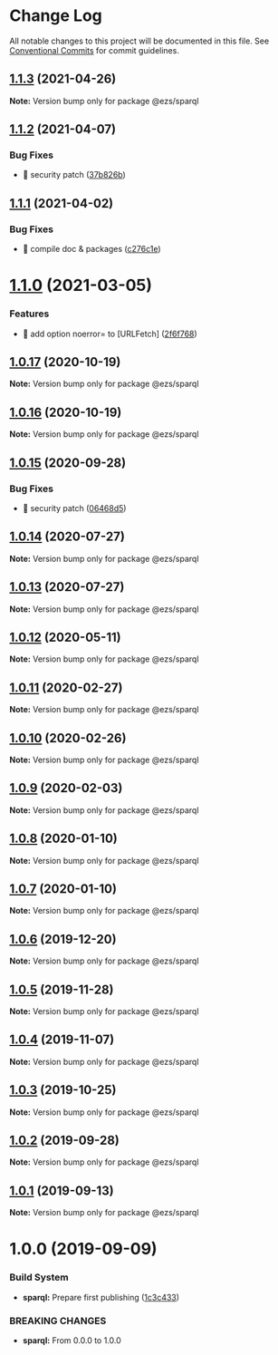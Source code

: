 # Change Log

All notable changes to this project will be documented in this file.
See [Conventional Commits](https://conventionalcommits.org) for commit guidelines.

## [1.1.3](https://github.com/Inist-CNRS/ezs/compare/@ezs/sparql@1.1.2...@ezs/sparql@1.1.3) (2021-04-26)

**Note:** Version bump only for package @ezs/sparql





## [1.1.2](https://github.com/Inist-CNRS/ezs/compare/@ezs/sparql@1.1.1...@ezs/sparql@1.1.2) (2021-04-07)


### Bug Fixes

* 🐛 security patch ([37b826b](https://github.com/Inist-CNRS/ezs/commit/37b826bf8481b5fa92e00c43420037df6edebba6))





## [1.1.1](https://github.com/Inist-CNRS/ezs/compare/@ezs/sparql@1.1.0...@ezs/sparql@1.1.1) (2021-04-02)


### Bug Fixes

* 🐛 compile doc & packages ([c276c1e](https://github.com/Inist-CNRS/ezs/commit/c276c1e113ba7f6f5c8f8e0f2ebfec9e3296941b))





# [1.1.0](https://github.com/Inist-CNRS/ezs/compare/@ezs/sparql@1.0.17...@ezs/sparql@1.1.0) (2021-03-05)


### Features

* 🎸 add option noerror= to [URLFetch] ([2f6f768](https://github.com/Inist-CNRS/ezs/commit/2f6f768efd9bff8a75874ea399fb139f13a19a62))





## [1.0.17](https://github.com/Inist-CNRS/ezs/compare/@ezs/sparql@1.0.16...@ezs/sparql@1.0.17) (2020-10-19)

**Note:** Version bump only for package @ezs/sparql





## [1.0.16](https://github.com/Inist-CNRS/ezs/compare/@ezs/sparql@1.0.15...@ezs/sparql@1.0.16) (2020-10-19)

**Note:** Version bump only for package @ezs/sparql





## [1.0.15](https://github.com/Inist-CNRS/ezs/compare/@ezs/sparql@1.0.14...@ezs/sparql@1.0.15) (2020-09-28)


### Bug Fixes

* 🐛 security patch ([06468d5](https://github.com/Inist-CNRS/ezs/commit/06468d56d76c640fb03d7fa73f72d9cc38d44675))





## [1.0.14](https://github.com/Inist-CNRS/ezs/compare/@ezs/sparql@1.0.13...@ezs/sparql@1.0.14) (2020-07-27)

**Note:** Version bump only for package @ezs/sparql





## [1.0.13](https://github.com/Inist-CNRS/ezs/compare/@ezs/sparql@1.0.12...@ezs/sparql@1.0.13) (2020-07-27)

**Note:** Version bump only for package @ezs/sparql





## [1.0.12](https://github.com/Inist-CNRS/ezs/compare/@ezs/sparql@1.0.11...@ezs/sparql@1.0.12) (2020-05-11)

**Note:** Version bump only for package @ezs/sparql





## [1.0.11](https://github.com/Inist-CNRS/ezs/compare/@ezs/sparql@1.0.10...@ezs/sparql@1.0.11) (2020-02-27)

**Note:** Version bump only for package @ezs/sparql





## [1.0.10](https://github.com/Inist-CNRS/ezs/compare/@ezs/sparql@1.0.9...@ezs/sparql@1.0.10) (2020-02-26)

**Note:** Version bump only for package @ezs/sparql





## [1.0.9](https://github.com/Inist-CNRS/ezs/compare/@ezs/sparql@1.0.8...@ezs/sparql@1.0.9) (2020-02-03)

**Note:** Version bump only for package @ezs/sparql





## [1.0.8](https://github.com/Inist-CNRS/ezs/compare/@ezs/sparql@1.0.6...@ezs/sparql@1.0.8) (2020-01-10)

**Note:** Version bump only for package @ezs/sparql





## [1.0.7](https://github.com/Inist-CNRS/ezs/compare/@ezs/sparql@1.0.6...@ezs/sparql@1.0.7) (2020-01-10)

**Note:** Version bump only for package @ezs/sparql





## [1.0.6](https://github.com/Inist-CNRS/ezs/compare/@ezs/sparql@1.0.5...@ezs/sparql@1.0.6) (2019-12-20)

**Note:** Version bump only for package @ezs/sparql





## [1.0.5](https://github.com/Inist-CNRS/ezs/compare/@ezs/sparql@1.0.4...@ezs/sparql@1.0.5) (2019-11-28)

**Note:** Version bump only for package @ezs/sparql





## [1.0.4](https://github.com/Inist-CNRS/ezs/compare/@ezs/sparql@1.0.3...@ezs/sparql@1.0.4) (2019-11-07)

**Note:** Version bump only for package @ezs/sparql





## [1.0.3](https://github.com/Inist-CNRS/ezs/compare/@ezs/sparql@1.0.2...@ezs/sparql@1.0.3) (2019-10-25)

**Note:** Version bump only for package @ezs/sparql





## [1.0.2](https://github.com/Inist-CNRS/ezs/compare/@ezs/sparql@1.0.1...@ezs/sparql@1.0.2) (2019-09-28)

**Note:** Version bump only for package @ezs/sparql





## [1.0.1](https://github.com/Inist-CNRS/ezs/compare/@ezs/sparql@1.0.0...@ezs/sparql@1.0.1) (2019-09-13)

**Note:** Version bump only for package @ezs/sparql





# 1.0.0 (2019-09-09)


### Build System

* **sparql:** Prepare first publishing ([1c3c433](https://github.com/Inist-CNRS/ezs/commit/1c3c433))


### BREAKING CHANGES

* **sparql:** From 0.0.0 to 1.0.0
